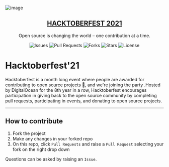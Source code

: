 ![image](./static/images/hacktoberfest21.png)

<p align="center">
  <a href="https://hacktoberfest.digitalocean.com/">
    <h2 align="center">HACKTOBERFEST 2021</h2>
  </a>
</p>
<p align="center">Open source is changing the world – one contribution at a time.</p>

<div align="center">

![Issues](https://img.shields.io/github/issues/aryasoni98/Hacktoberfest2021)
![Pull Requests](https://img.shields.io/github/issues-pr/aryasoni98/Hacktoberfest2021)
![Forks](https://img.shields.io/github/forks/aryasoni98/Hacktoberfest2021)
![Stars](https://img.shields.io/github/stars/aryasoni98/Hacktoberfest2021)
![License](https://img.shields.io/github/license/aryasoni98/Hacktoberfest2021)

</div>

# Hacktoberfest'21

Hacktoberfest is a month long event where people are awarded for contributing to open source projects 🙌, and we're joining the party .Hosted by DigitalOcean for the 8th year in a row, Hacktoberfest encourages participation in giving back to the open source community by completing pull requests, participating in events, and donating to open source projects.

---

## How to contribute

1. Fork the project
2. Make any changes in your forked repo
3. On this repo, click `Pull Requests` and raise a `Pull Request` selecting your fork on the right drop down

Questions can be asked by raising an `Issue`.


